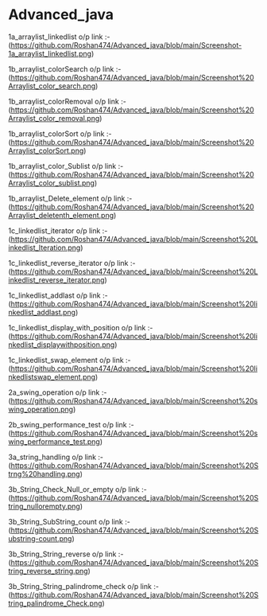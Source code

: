 # Advanced_java

1a_arraylist_linkedlist o/p link :-(https://github.com/Roshan474/Advanced_java/blob/main/Screenshot-1a_arraylist_linkedlist.png)

1b_arraylist_colorSearch o/p link :-(https://github.com/Roshan474/Advanced_java/blob/main/Screenshot%20Arraylist_color_search.png)

1b_arraylist_colorRemoval o/p link :-(https://github.com/Roshan474/Advanced_java/blob/main/Screenshot%20Arraylist_color_removal.png)

1b_arraylist_colorSort o/p link :-(https://github.com/Roshan474/Advanced_java/blob/main/Screenshot%20Arraylist_colorSort.png)

1b_arraylist_color_Sublist o/p link :-(https://github.com/Roshan474/Advanced_java/blob/main/Screenshot%20Arraylist_color_sublist.png)

1b_arraylist_Delete_element o/p link :-(https://github.com/Roshan474/Advanced_java/blob/main/Screenshot%20Arraylist_deletenth_element.png)

1c_linkedlist_iterator o/p link :-(https://github.com/Roshan474/Advanced_java/blob/main/Screenshot%20Linkedlist_Iteration.png)

1c_linkedlist_reverse_iterator o/p link :-(https://github.com/Roshan474/Advanced_java/blob/main/Screenshot%20Linkedlist_reverse_iterator.png)

1c_linkedlist_addlast o/p link :-(https://github.com/Roshan474/Advanced_java/blob/main/Screenshot%20linkedlist_addlast.png)

1c_linkedlist_display_with_position o/p link :-(https://github.com/Roshan474/Advanced_java/blob/main/Screenshot%20linkedlist_displaywithposition.png)

1c_linkedlist_swap_element o/p link :-(https://github.com/Roshan474/Advanced_java/blob/main/Screenshot%20linkedlistswap_element.png)

2a_swing_operation o/p link :-(https://github.com/Roshan474/Advanced_java/blob/main/Screenshot%20swing_operation.png)

2b_swing_performance_test o/p link :-(https://github.com/Roshan474/Advanced_java/blob/main/Screenshot%20swing_performance_test.png)

3a_string_handling o/p link :-(https://github.com/Roshan474/Advanced_java/blob/main/Screenshot%20Strng%20handling.png)

3b_String_Check_Null_or_empty o/p link :- (https://github.com/Roshan474/Advanced_java/blob/main/Screenshot%20String_nullorempty.png)

3b_String_SubString_count o/p link :- (https://github.com/Roshan474/Advanced_java/blob/main/Screenshot%20Substring-count.png)

3b_String_String_reverse o/p link :- (https://github.com/Roshan474/Advanced_java/blob/main/Screenshot%20String_reverse_string.png)

3b_String_String_palindrome_check o/p link :- (https://github.com/Roshan474/Advanced_java/blob/main/Screenshot%20String_palindrome_Check.png)





